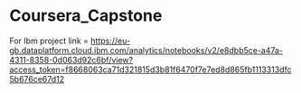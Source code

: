 # Coursera_Capstone
For Ibm project link = 
https://eu-gb.dataplatform.cloud.ibm.com/analytics/notebooks/v2/e8dbb5ce-a47a-4311-8358-0d063d92c6bf/view?access_token=f8668063ca71d321815d3b81f6470f7e7ed8d865fb1113313dfc5b676ce67d12 
